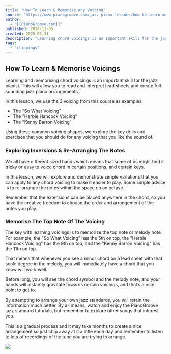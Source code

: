 ```yaml
---
title: "How To Learn & Memorise Any Voicing"
source: "https://www.pianogroove.com/jazz-piano-lessons/how-to-learn-memorise-any-voicing/"
author:
  - "[[PianoGroove.com]]"
published: 2018-11-05
created: 2025-01-31
description: "Learning chord voicings is an important skill for the jazz pianist. In this lesson we cover a 5 step process for learning any chord voicing."
tags:
  - "clippings"
---
```

## How To Learn & Memorise Voicings

Learning and memorising chord voicings is an important skill for the jazz pianist. This will allow you to read and interpret lead sheets and create full-sounding jazz piano arrangements.

In this lesson, we use the 3 voicing from this course as examples:

- The "So What Voicing"
- The "Herbie Hancock Voicing"
- The "Kenny Barron Voicing"

Using these common voicing shapes, we explore the key drills and exercises that you should do for any voicing that you like the sound of.

### Exploring Inversions & Re-Arranging The Notes

We all have different sized hands which means that some of us might find it tricky or easy to voice chord in certain positions, and certain keys.

In this lesson, we will explore and demonstrate simple variations that you can apply to any chord voicing to make it easier to play. Some simple advice is to re-arrange the notes within the space on an octave.

Remember that the extensions can be placed anywhere in the chord, so you have the creative freedom to choose the order and arrangement of the notes you play.

### Memorise The Top Note Of The Voicing

The key with learning voicings is to memorize the top note or melody note. For example, the "So What Voicing" has the 5th on top, the "Herbie Hancock Voicing" has the 9th on top, and the "Kenny Barron Voicing" has the 11th on top.

That means that whenever you see a minor chord on a lead sheet with that scale degree in the melody, you will immediately have a chord that you know will work well.

Before long, you will see the chord symbol and the melody note, and your hands will instantly gravitate towards certain voicings, and that’s a nice point to get to.

By attempting to arrange your own jazz standards, you will retain the information much better. By all means, watch and enjoy the PianoGroove jazz standard tutorials, but remember to explore other songs that interest you.

This is a gradual process and it may take months to create a nice arrangement so just chip away at it a little each day and remember to listen to lots of recordings of the tune you are trying to arrange.

![](https://youtu.be/qhLyI4xGWnA)